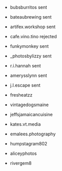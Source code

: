 * bubsburritos        sent
* bateaubrewing       sent
* artifex.workshop    sent
* cafe.vino.tino      rejected
* funkymonkey         sent

* _photosbylizzy sent
* r.i.hannah sent
* amerysslynn sent
* j.l.escape sent
 
* fresheatzz
* vintagedogsmaine
* jeffsjamaicancuisine
* kates.vt.media

* emalees.photography
* humpstagram802
* aliceyphotos
* rivergem8